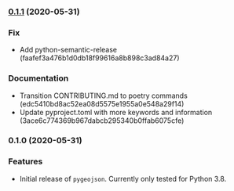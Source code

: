 ### [0.1.1](https://github.com/hawkaa/pygeojson/compare/v0.1.0...v0.1.1) (2020-05-31)

### Fix
* Add python-semantic-release (faafef3a476b1d0db18f99616a8b898c3ad84a27)

### Documentation
* Transition CONTRIBUTING.md to poetry commands (edc5410bd8ac52ea08d5575e1955a0e548a29f14)
* Update pyproject.toml with more keywords and information (3ace6c774369b967dabcb295340b0ffab6075cfe)

### 0.1.0 (2020-05-31)

### Features

* Initial release of `pygeojson`. Currently only tested for Python 3.8.